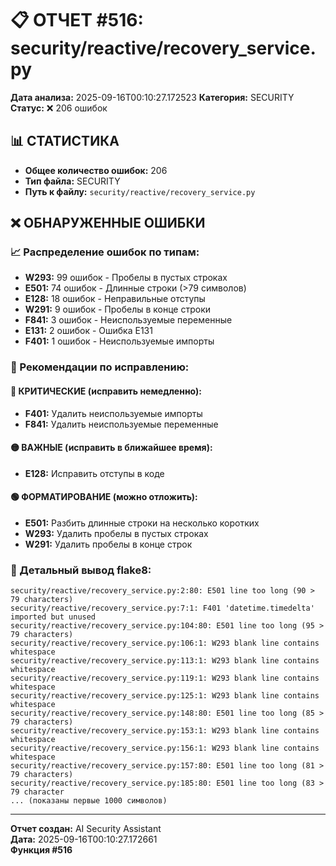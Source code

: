 # 📋 ОТЧЕТ #516: security/reactive/recovery_service.py

**Дата анализа:** 2025-09-16T00:10:27.172523
**Категория:** SECURITY
**Статус:** ❌ 206 ошибок

## 📊 СТАТИСТИКА

- **Общее количество ошибок:** 206
- **Тип файла:** SECURITY
- **Путь к файлу:** `security/reactive/recovery_service.py`

## ❌ ОБНАРУЖЕННЫЕ ОШИБКИ

### 📈 Распределение ошибок по типам:

- **W293:** 99 ошибок - Пробелы в пустых строках
- **E501:** 74 ошибок - Длинные строки (>79 символов)
- **E128:** 18 ошибок - Неправильные отступы
- **W291:** 9 ошибок - Пробелы в конце строки
- **F841:** 3 ошибок - Неиспользуемые переменные
- **E131:** 2 ошибок - Ошибка E131
- **F401:** 1 ошибок - Неиспользуемые импорты

### 🎯 Рекомендации по исправлению:

#### 🔴 КРИТИЧЕСКИЕ (исправить немедленно):
- **F401:** Удалить неиспользуемые импорты
- **F841:** Удалить неиспользуемые переменные

#### 🟡 ВАЖНЫЕ (исправить в ближайшее время):
- **E128:** Исправить отступы в коде

#### 🟢 ФОРМАТИРОВАНИЕ (можно отложить):
- **E501:** Разбить длинные строки на несколько коротких
- **W293:** Удалить пробелы в пустых строках
- **W291:** Удалить пробелы в конце строк

### 📝 Детальный вывод flake8:

```
security/reactive/recovery_service.py:2:80: E501 line too long (90 > 79 characters)
security/reactive/recovery_service.py:7:1: F401 'datetime.timedelta' imported but unused
security/reactive/recovery_service.py:104:80: E501 line too long (95 > 79 characters)
security/reactive/recovery_service.py:106:1: W293 blank line contains whitespace
security/reactive/recovery_service.py:113:1: W293 blank line contains whitespace
security/reactive/recovery_service.py:119:1: W293 blank line contains whitespace
security/reactive/recovery_service.py:125:1: W293 blank line contains whitespace
security/reactive/recovery_service.py:148:80: E501 line too long (85 > 79 characters)
security/reactive/recovery_service.py:153:1: W293 blank line contains whitespace
security/reactive/recovery_service.py:156:1: W293 blank line contains whitespace
security/reactive/recovery_service.py:157:80: E501 line too long (81 > 79 characters)
security/reactive/recovery_service.py:185:80: E501 line too long (83 > 79 character
... (показаны первые 1000 символов)
```

---
**Отчет создан:** AI Security Assistant  
**Дата:** 2025-09-16T00:10:27.172661  
**Функция #516**
